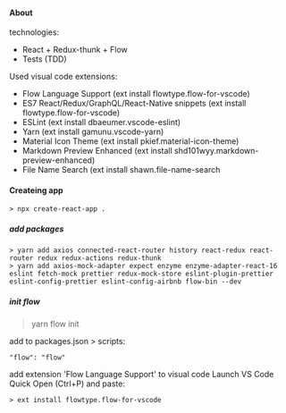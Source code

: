#### About 

technologies:
- React + Redux-thunk + Flow
- Tests (TDD)

Used visual code extensions:
- Flow Language Support (ext install flowtype.flow-for-vscode)
- ES7 React/Redux/GraphQL/React-Native snippets (ext install flowtype.flow-for-vscode)
- ESLint (ext install dbaeumer.vscode-eslint)
- Yarn (ext install gamunu.vscode-yarn)
- Material Icon Theme (ext install pkief.material-icon-theme)
- Markdown Preview Enhanced (ext install shd101wyy.markdown-preview-enhanced)
- File Name Search (ext install shawn.file-name-search

#### Createing app
```
> npx create-react-app .
```

##### add packages
```
> yarn add axios connected-react-router history react-redux react-router redux redux-actions redux-thunk
> yarn add axios-mock-adapter expect enzyme enzyme-adapter-react-16 eslint fetch-mock prettier redux-mock-store eslint-plugin-prettier eslint-config-prettier eslint-config-airbnb flow-bin --dev
```

##### init flow
> yarn flow init

add to packages.json > scripts:
```
"flow": "flow"
```

add extension 'Flow Language Support' to visual code 
Launch VS Code Quick Open (Ctrl+P) and paste:
```
> ext install flowtype.flow-for-vscode
```